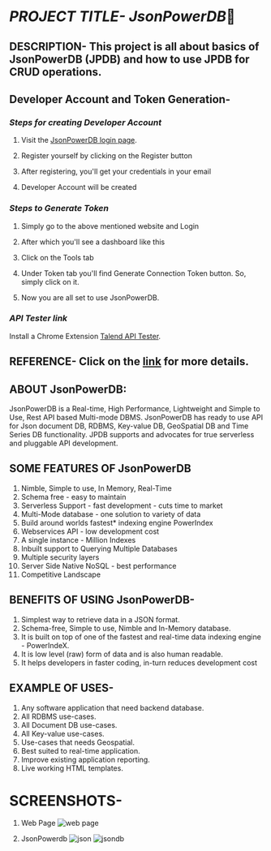 # **_PROJECT TITLE- JsonPowerDB_**:fallen_leaf:

## DESCRIPTION- This project is all about basics of JsonPowerDB (JPDB) and how to use JPDB for CRUD operations.

## Developer Account and Token Generation-
### _Steps for creating Developer Account_

1. Visit the [JsonPowerDB login page](http://api.login2explore.com:5577/user/index.html).

2. Register yourself by clicking on the Register button

3. After registering, you'll get your credentials in your email

4. Developer Account will be created

### _Steps to Generate Token_

1. Simply go to the above mentioned website and Login

2. After which you'll see a dashboard like this

3. Click on the Tools tab

4. Under Token tab you'll find Generate Connection Token button. So, simply click on it.

5. Now you are all set to use JsonPowerDB.

### _API Tester link_
Install a Chrome Extension [Talend API Tester](https://chrome.google.com/webstore/detail/talend-api-tester-free-ed/aejoelaoggembcahagimdiliamlcdmfm).

## REFERENCE- Click on the [link](https://login2explore.com/jpdb/docs.html) for more details.

## ABOUT JsonPowerDB:
JsonPowerDB is a Real-time, High Performance, Lightweight and Simple to Use, Rest API based Multi-mode DBMS. JsonPowerDB has ready to use API for Json document DB, RDBMS, Key-value DB, GeoSpatial DB and Time Series DB functionality. JPDB supports and advocates for true serverless and pluggable API development.

## SOME FEATURES OF JsonPowerDB

1. Nimble, Simple to use, In Memory, Real-Time
2. Schema free - easy to maintain
3. Serverless Support - fast development - cuts time to market
4. Multi-Mode database - one solution to variety of data
5. Build around worlds fastest* indexing engine PowerIndex
6. Webservices API - low development cost
7. A single instance - Million Indexes
8. Inbuilt support to Querying Multiple Databases
9. Multiple security layers
10. Server Side Native NoSQL - best performance
11. Competitive Landscape

## BENEFITS OF USING JsonPowerDB-

1. Simplest way to retrieve data in a JSON format.
2. Schema-free, Simple to use, Nimble and In-Memory database.
3. It is built on top of one of the fastest and real-time data indexing engine - PowerIndeX.
4. It is low level (raw) form of data and is also human readable.
5. It helps developers in faster coding, in-turn reduces development cost

## EXAMPLE OF USES-

1. Any software application that need backend database.
2. All RDBMS use-cases.
3. All Document DB use-cases.
4. All Key-value use-cases.
5. Use-cases that needs Geospatial.
6. Best suited to real-time application.
7. Improve existing application reporting.
8. Live working HTML templates.

# SCREENSHOTS-

1. Web Page
![web page](https://user-images.githubusercontent.com/112343509/187157781-4f8d6219-40a5-4dd9-a9b3-d899d08d359f.jpg)

2. JsonPowerdb 
![json](https://user-images.githubusercontent.com/112343509/187160042-a0abadf3-d25c-4b1f-998e-aeadcbc9f697.jpg)
![jsondb](https://user-images.githubusercontent.com/112343509/187158258-25f7a05b-5a56-4f99-81fa-8c731e1ec2af.jpg)


